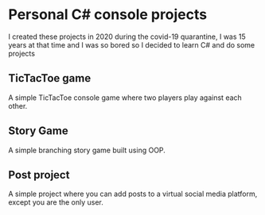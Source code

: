 # Personal C# console projects
I created these projects in 2020 during the covid-19 quarantine, I was 15 years at that time and I was so bored so I decided to learn C# and do some projects

## TicTacToe game
A simple TicTacToe console game where two players play against each other.

## Story Game
A simple branching story game built using OOP.

## Post project
A simple project where you can add posts to a virtual social media platform, except you are the only user.
